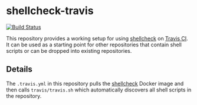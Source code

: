 # shellcheck-travis

[![Build Status](https://travis-ci.org/mineo/shellcheck-travis.svg?branch=master)](https://travis-ci.org/mineo/shellcheck-travis)

This repository provides a working setup for using [shellcheck](http://www.shellcheck.net/)
on [Travis CI](https://travis-ci.org/). It can be used as a starting point for other repositories
that contain shell scripts or can be dropped into existing repositories.

## Details

The `.travis.yml` in this repository pulls the [shellcheck](https://hub.docker.com/r/koalaman/shellcheck/) Docker image and
then calls `travis/travis.sh` which automatically discovers all shell scripts in
the repository.
